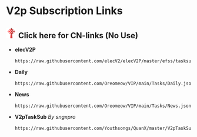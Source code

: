 # V2p Subscription Links
## [<img src="/Icons/China.png" title="CN-links" width="28" height="28" />](./CN.md#cn) Click here for CN-links (No Use)

- **elecV2P**
  ```
  https://raw.githubusercontent.com/elecV2/elecV2P/master/efss/tasksub.json
  ```
  
- **Daily**
  ```
  https://raw.githubusercontent.com/Oreomeow/VIP/main/Tasks/Daily.json
  ```
  
- **News**
  ```
  https://raw.githubusercontent.com/Oreomeow/VIP/main/Tasks/News.json
  ```
  
- **V2pTaskSub** *By sngxpro*
  ```
  https://raw.githubusercontent.com/Youthsongs/QuanX/master/V2pTaskSub/sngxprov2p.json
  ```
